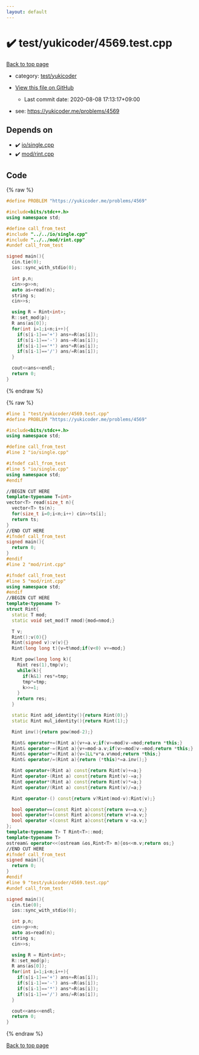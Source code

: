 ```yaml
---
layout: default
---
```


<!-- mathjax config similar to math.stackexchange -->
<script type="text/javascript" async
  src="https://cdnjs.cloudflare.com/ajax/libs/mathjax/2.7.5/MathJax.js?config=TeX-MML-AM_CHTML">
</script>
<script type="text/x-mathjax-config">
  MathJax.Hub.Config({
    TeX: { equationNumbers: { autoNumber: "AMS" }},
    tex2jax: {
      inlineMath: [ ['$','$'] ],
      processEscapes: true
    },
    "HTML-CSS": { matchFontHeight: false },
    displayAlign: "left",
    displayIndent: "2em"
  });
</script>

<script type="text/javascript" src="https://cdnjs.cloudflare.com/ajax/libs/jquery/3.4.1/jquery.min.js"></script>
<script src="https://cdn.jsdelivr.net/npm/jquery-balloon-js@1.1.2/jquery.balloon.min.js" integrity="sha256-ZEYs9VrgAeNuPvs15E39OsyOJaIkXEEt10fzxJ20+2I=" crossorigin="anonymous"></script>
<script type="text/javascript" src="../../../assets/js/copy-button.js"></script>
<link rel="stylesheet" href="../../../assets/css/copy-button.css" />


# :heavy_check_mark: test/yukicoder/4569.test.cpp

<a href="../../../index.html">Back to top page</a>

* category: <a href="../../../index.html#de60e5ba474ac43bf7562c10f5977e2d">test/yukicoder</a>
* <a href="{{ site.github.repository_url }}/blob/master/test/yukicoder/4569.test.cpp">View this file on GitHub</a>
    - Last commit date: 2020-08-08 17:13:17+09:00


* see: <a href="https://yukicoder.me/problems/4569">https://yukicoder.me/problems/4569</a>


## Depends on

* :heavy_check_mark: <a href="../../../library/io/single.cpp.html">io/single.cpp</a>
* :heavy_check_mark: <a href="../../../library/mod/rint.cpp.html">mod/rint.cpp</a>


## Code

<a id="unbundled"></a>
{% raw %}
```cpp
#define PROBLEM "https://yukicoder.me/problems/4569"

#include<bits/stdc++.h>
using namespace std;

#define call_from_test
#include "../../io/single.cpp"
#include "../../mod/rint.cpp"
#undef call_from_test

signed main(){
  cin.tie(0);
  ios::sync_with_stdio(0);

  int p,n;
  cin>>p>>n;
  auto as=read(n);
  string s;
  cin>>s;

  using R = Rint<int>;
  R::set_mod(p);
  R ans(as[0]);
  for(int i=1;i<n;i++){
    if(s[i-1]=='+') ans+=R(as[i]);
    if(s[i-1]=='-') ans-=R(as[i]);
    if(s[i-1]=='*') ans*=R(as[i]);
    if(s[i-1]=='/') ans/=R(as[i]);
  }

  cout<<ans<<endl;
  return 0;
}

```
{% endraw %}

<a id="bundled"></a>
{% raw %}
```cpp
#line 1 "test/yukicoder/4569.test.cpp"
#define PROBLEM "https://yukicoder.me/problems/4569"

#include<bits/stdc++.h>
using namespace std;

#define call_from_test
#line 2 "io/single.cpp"

#ifndef call_from_test
#line 5 "io/single.cpp"
using namespace std;
#endif

//BEGIN CUT HERE
template<typename T=int>
vector<T> read(size_t n){
  vector<T> ts(n);
  for(size_t i=0;i<n;i++) cin>>ts[i];
  return ts;
}
//END CUT HERE
#ifndef call_from_test
signed main(){
  return 0;
}
#endif
#line 2 "mod/rint.cpp"

#ifndef call_from_test
#line 5 "mod/rint.cpp"
using namespace std;
#endif
//BEGIN CUT HERE
template<typename T>
struct Rint{
  static T mod;
  static void set_mod(T nmod){mod=nmod;}

  T v;
  Rint():v(0){}
  Rint(signed v):v(v){}
  Rint(long long t){v=t%mod;if(v<0) v+=mod;}

  Rint pow(long long k){
    Rint res(1),tmp(v);
    while(k){
      if(k&1) res*=tmp;
      tmp*=tmp;
      k>>=1;
    }
    return res;
  }

  static Rint add_identity(){return Rint(0);}
  static Rint mul_identity(){return Rint(1);}

  Rint inv(){return pow(mod-2);}

  Rint& operator+=(Rint a){v+=a.v;if(v>=mod)v-=mod;return *this;}
  Rint& operator-=(Rint a){v+=mod-a.v;if(v>=mod)v-=mod;return *this;}
  Rint& operator*=(Rint a){v=1LL*v*a.v%mod;return *this;}
  Rint& operator/=(Rint a){return (*this)*=a.inv();}

  Rint operator+(Rint a) const{return Rint(v)+=a;}
  Rint operator-(Rint a) const{return Rint(v)-=a;}
  Rint operator*(Rint a) const{return Rint(v)*=a;}
  Rint operator/(Rint a) const{return Rint(v)/=a;}

  Rint operator-() const{return v?Rint(mod-v):Rint(v);}

  bool operator==(const Rint a)const{return v==a.v;}
  bool operator!=(const Rint a)const{return v!=a.v;}
  bool operator <(const Rint a)const{return v <a.v;}
};
template<typename T> T Rint<T>::mod;
template<typename T>
ostream& operator<<(ostream &os,Rint<T> m){os<<m.v;return os;}
//END CUT HERE
#ifndef call_from_test
signed main(){
  return 0;
}
#endif
#line 9 "test/yukicoder/4569.test.cpp"
#undef call_from_test

signed main(){
  cin.tie(0);
  ios::sync_with_stdio(0);

  int p,n;
  cin>>p>>n;
  auto as=read(n);
  string s;
  cin>>s;

  using R = Rint<int>;
  R::set_mod(p);
  R ans(as[0]);
  for(int i=1;i<n;i++){
    if(s[i-1]=='+') ans+=R(as[i]);
    if(s[i-1]=='-') ans-=R(as[i]);
    if(s[i-1]=='*') ans*=R(as[i]);
    if(s[i-1]=='/') ans/=R(as[i]);
  }

  cout<<ans<<endl;
  return 0;
}

```
{% endraw %}

<a href="../../../index.html">Back to top page</a>

